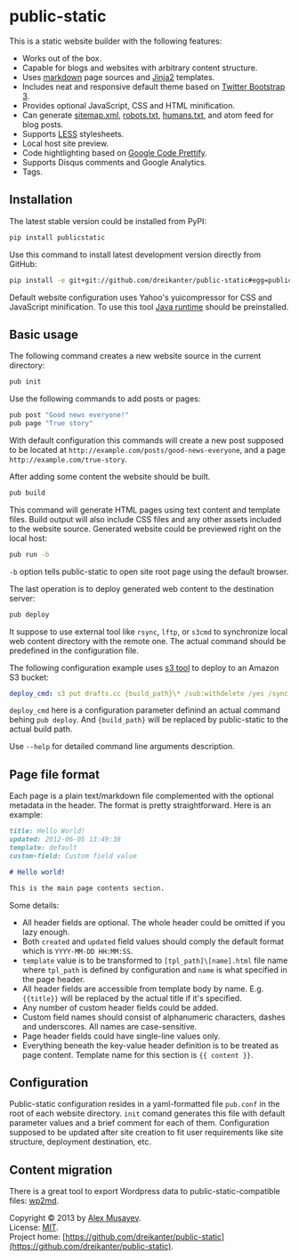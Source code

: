 # public-static

This is a static website builder with the following features:

- Works out of the box.
- Capable for blogs and websites with arbitrary content structure.
- Uses [markdown](http://en.wikipedia.org/wiki/Markdown) page sources and [Jinja2](http://jinja.pocoo.org) templates.
- Includes neat and responsive default theme based on [Twitter Bootstrap 3](http://getbootstrap.com).
- Provides optional JavaScript, CSS and HTML minification.
- Can generate [sitemap.xml](http://sitemaps.org), [robots.txt](http://robotstxt.org), [humans.txt](http://humanstxt.org), and atom feed for blog posts.
- Supports [LESS](http://lesscss.org) stylesheets.
- Local host site preview.
- Code hightlighting based on [Google Code Prettify](https://code.google.com/p/google-code-prettify).
- Supports Disqus comments and Google Analytics.
- Tags.

## Installation

The latest stable version could be installed from PyPI:

```bash
pip install publicstatic
```

Use this command to install latest development version directly from GitHub:

```bash
pip install -e git+git://github.com/dreikanter/public-static#egg=public-static
```

Default website configuration uses Yahoo's yuicompressor for CSS and JavaScript minification. To use this tool [Java runtime](http://www.java.com/en/download/index.jsp) should be preinstalled.

## Basic usage

The following command creates a new website source in the current directory:

```bash
pub init
```

Use the following commands to add posts or pages:

```bash
pub post "Good news everyone!"
pub page "True story"
```

With default configuration this commands will create a new post supposed to be located at `http://example.com/posts/good-news-everyone`, and a page `http://example.com/true-story`.

After adding some content the website should be built.

```bash
pub build
```

This command will generate HTML pages using text content and template files. Build output will also include CSS files and any other assets included to the website source. Generated website could be previewed right on the local host:

```bash
pub run -b
```

`-b` option tells public-static to open site root page using the default browser.

The last operation is to deploy generated web content to the destination server:

```bash
pub deploy
```

It suppose to use external tool like `rsync`, `lftp`, or `s3cmd` to synchronize local web content directory with the remote one. The actual command should be predefined in the configuration file.

The following configuration example uses [s3 tool](http://s3.codeplex.com) to deploy to an Amazon S3 bucket:

```yaml
deploy_cmd: s3 put drafts.cc {build_path}\* /sub:withdelete /yes /sync /acl:public-read /nogui
```

`deploy_cmd` here is a configuration parameter definind an actual command behing `pub deploy`. And `{build_path}` will be replaced by public-static to the actual build path.

Use `--help` for detailed command line arguments description.

## Page file format

Each page is a plain text/markdown file complemented with the  optional metadata in the header. The format is pretty straightforward. Here is an example:

```markdown
title: Hello World!
updated: 2012-06-05 13:49:38
template: default
custom-field: Custom field value

# Hello world!

This is the main page contents section.
```

Some details:

* All header fields are optional. The whole header could be omitted if you lazy enough.
* Both `created` and `updated` field values should comply the default format which is `YYYY-MM-DD HH:MM:SS`.
* `template` value is to be transformed to `[tpl_path]\[name].html` file name where `tpl_path` is defined by configuration and `name` is what specified in the page header.
* All header fields are accessible from template body by name. E.g. `{{title}}` will be replaced by the actual title if it's specified.
* Any number of custom header fields could be added.
* Custom field names should consist of alphanumeric characters, dashes and underscores. All names are case-sensitive.
* Page header fields could have single-line values only.
* Everything beneath the key-value header definition is to be treated as page content. Template name for this section is `{{ content }}`.

## Configuration

Public-static configuration resides in a yaml-formatted file `pub.conf` in the root of each website directory. `init` comand generates this file with default parameter values and a brief comment for each of them. Configuration supposed to be updated after site creation to fit user requirements like site structure, deployment destination, etc.

## Content migration

There is a great tool to export Wordpress data to public-static-compatible files: [wp2md](https://github.com/dreikanter/wp2md).

Copyright &copy; 2013 by [Alex Musayev](http://alex.musayev.com).  
License: [MIT](https://github.com/dreikanter/public-static/blob/master/LICENSE.md).  
Project home: [https://github.com/dreikanter/public-static](https://github.com/dreikanter/public-static).
